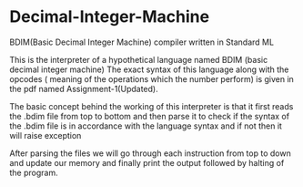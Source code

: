 # Decimal-Integer-Machine
BDIM(Basic Decimal Integer Machine) compiler written in Standard ML

This is the interpreter of a hypothetical language named BDIM (basic decimal integer machine)
The exact syntax of this language along with the opcodes ( meaning of the operations which the number perform)
is given in the pdf named Assignment-1(Updated).

The basic concept behind the working of this interpreter is
that it first reads the .bdim file from top to bottom and then parse it to check if the 
syntax of the .bdim file is in accordance with the language syntax and if not then it will raise exception

After parsing the files we will go through each instruction from top to down and update our memory
and finally print the output followed by halting of the program.
